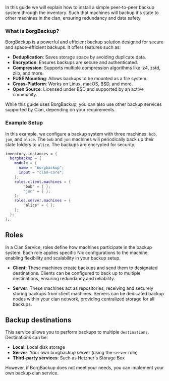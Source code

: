 In this guide we will explain how to install a simple peer-to-peer backup system through the inventory. Such that machines will backup it's state to other machines in the clan, ensuring redundancy and data safety.


### What is BorgBackup?

BorgBackup is a powerful and efficient backup solution designed for secure and space-efficient backups. It offers features such as:

- **Deduplication**: Saves storage space by avoiding duplicate data.
- **Encryption**: Ensures backups are secure and authenticated.
- **Compression**: Supports multiple compression algorithms like lz4, zstd, zlib, and more.
- **FUSE Mounting**: Allows backups to be mounted as a file system.
- **Cross-Platform**: Works on Linux, macOS, BSD, and more.
- **Open Source**: Licensed under BSD and supported by an active community.


While this guide uses BorgBackup, you can also use other backup services supported by Clan, depending on your requirements.


### Example Setup

In this example, we configure a backup system with three machines: `bob`, `jon`, and `alice`. The `bob` and `jon` machines will periodically back up their state folders to `alice`. The backups are encrypted for security.



```nix
inventory.instances = {
  borgbackup = {
    module = {
      name = "borgbackup";
      input = "clan-core";
    };
    roles.client.machines = {
        "bob" = { };
        "jon" = { };
    };
    roles.server.machines = { 
        "alice" = { };
    };
  };
};
```


## Roles

In a Clan Service, roles define how machines participate in the backup system. Each role applies specific Nix configurations to the machine, enabling flexibility and scalability in your backup setup.

- **Client**: These machines create backups and send them to designated destinations. Clients can be configured to back up to multiple destinations, ensuring redundancy and reliability.

- **Server**: These machines act as repositories, receiving and securely storing backups from client machines. Servers can be dedicated backup nodes within your clan network, providing centralized storage for all backups.


## Backup destinations

This service allows you to perform backups to multiple `destinations`.
Destinations can be:

- **Local**: Local disk storage
- **Server**: Your own borgbackup server (using the `server` role)
- **Third-party services**: Such as Hetzner's Storage Box


However, if BorgBackup does not meet your needs, you can implement your own backup clan service.
